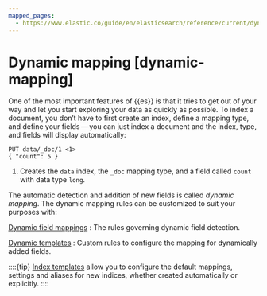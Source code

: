 ```yaml
---
mapped_pages:
  - https://www.elastic.co/guide/en/elasticsearch/reference/current/dynamic-mapping.html
---
```


# Dynamic mapping [dynamic-mapping]

One of the most important features of {{es}} is that it tries to get out of your way and let you start exploring your data as quickly as possible. To index a document, you don’t have to first create an index, define a mapping type, and define your fields — you can just index a document and the index, type, and fields will display automatically:

```console
PUT data/_doc/1 <1>
{ "count": 5 }
```

1. Creates the `data` index, the `_doc` mapping type, and a field called `count` with data type `long`.


The automatic detection and addition of new fields is called *dynamic mapping*. The dynamic mapping rules can be customized to suit your purposes with:

[Dynamic field mappings](dynamic-field-mapping.md)
:   The rules governing dynamic field detection.

[Dynamic templates](dynamic-templates.md)
:   Custom rules to configure the mapping for dynamically added fields.

::::{tip} 
[Index templates](../templates.md) allow you to configure the default mappings, settings and aliases for new indices, whether created automatically or explicitly.
::::




